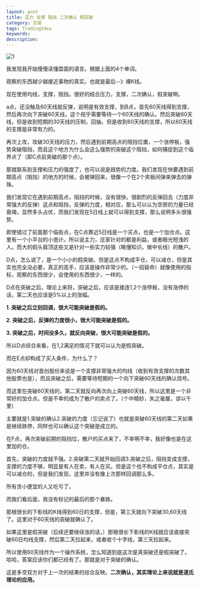 ```yaml
---
layout: post
title: 压力 支撑 阻挡 二次确认 假突破
category: 交易
tags: TradingIdea
keywords: 
description: 
---
```


![1]( http://7xnlfe.com1.z0.glb.clouddn.com/2015-09-10-Pressure-Support-Resist-2Confirm-FlaseBreakout.png )

我发现我开始慢慢读懂盘面的语言。根据上面的4个单词。

观察的东西越少越接近事物的真实。也就是最后--》裸K线。

现在使用均线，支撑，阻挡。很好的结合压力，支撑，二次确认，假突破啊。


a点，还没触及60天线就反弹，说明是有效支撑，到B点，首先60天线得到支撑，然后再次向下突破60天线，这个视乎需要等待一个60天线的确认。然后突破60天线，但是收到短期的30天线的压制，回抽，但是收到60天线的支撑，所以60天线的支撑是非常有力的。

再次上攻，攻破30天线的压力，然后遇到前期高点的阻挡位置，一个涨停板，强势突破阻挡，而且这个地方为什么会这么强势的突破这个阻挡，如何捕捉到这个临界点了（即C点前突破的那个点）。

那就联系到支撑和压力的强度了，也可以说是趋势的力度。我们发现在快要遇到前期高点（阻挡）的地方的时候，会被弹回来，很像一个在2个夹板间弹来弹去的弹珠。

我们发现它在遇到前期高点，阻挡的时候，没有很快，很剧烈的反弹回去（力度非常强大的反弹）这点和阻挡，反弹的力度，相对应，那么可以认为空房的力量已经衰竭，显然多头占优，而我们发现在5日线上就可以得到支撑，那么说明多头很强势。

即使错过了前面那个临街点，在C点靠近5日线是一个买点，也是一个加仓点。这里有一个小平台的小诡计。所以说主力，庄家针对的都是利益，或者眼光短浅的人。而大的假头肩顶这些又是针对一些实力较强（略懂知识，做中长线）的散户。

D点，怎么说了，是一个小小的假突破。但是这点不构成平仓，可以减仓，但是其实也完全没必要，真正的高手，应该是操作非常少的。（一招毙命）就像使用的指标，观察的东西很少，会使用的东西很少，一样的。

D点在突破之后，理论上来将，突破之后，应该是接连1,2个涨停板，没有涨停的话，第二天也应该是5%以上的涨幅。

**1. 突破之后立刻回调，很大可能突破是假的。**

**2. 突破之后，反弹的力度很小，很大可能突破是假的。**

**3. 突破之后，时间没多久，就反向突破，很大可能突破是假的。**

所以D点综合来看，在1,2满足的情况下就可以认为是假突破。

而在E点却构成了买入条件，为什么了？

因为60天线对首创股份来说是一个支撑非常强大的均线（收到有效支撑的次数其他股票也是），而且突破之后，需要等待短期的一个向下突破60天线的确认信号。

而这里在突破60天线的，第二天就反向再次向上突破60天线，所以这里是一个非常好的加仓点。但是不幸的成为了散户的卖点了。（个中精妙，失之毫厘，谬以千里）

主要就是1.突破的确认2.突破的力度（忘记说了）也就是突破60天线的第二天如果是继续跌停，同样也可以确认这个突破是成立的。

在F点，再次突破前期的阻挡位，散户的买点来了，不幸啊不幸，我好像也是在这里加的仓。

首先，突破的力度就不强。2.突破第二天就开始回调3.突破之后，阻挡变成支撑，支撑的力度不够，明显是有人在卖，有人在买。但是这个也不构成平仓点，其实是可以减仓的，但是我们发现，这里并没有像上次那样回调那么多。

所有贪小便宜的人又吃亏了。

而我们看后面，我没有标记的最后的那个暴跌。

那根很长的下影线的K线得到60日的支撑，但是，第三天就向下突破30,60天线了。这里对于60天线的突破就确认了。

如果这里是假突破（后续还要继续涨的话，）那根很长下影线的K线就应该直接突破60日均线支撑，然后第二天拉起来，或者收个十字线，第三天拉起来。


所以使用60天线作为一个操作系统，怎么知道到底这次是真突破还是假突破了。哈哈，答案应该你们都已经有了。那就是对于突破的确认。

这是多空双方对于上一次的结果的综合反映。**二次确认，其实理论上来说就是道氏理论的应用。**



